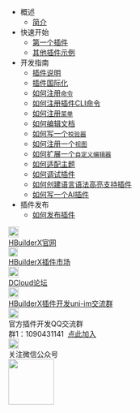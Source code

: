 * 概述
    * [简介](/ExtensionTutorial/README.md)
* 快速开始
    * [第一个插件](/ExtensionTutorial/firstExtension.md)
    * [其他插件示例](/ExtensionTutorial/Others.md)
* 开发指南
    * [插件说明](/ExtensionTutorial/extension.md)
    * [插件国际化](ExtensionTutorial/localized.md)
    * [如何注册`命令`](/ExtensionTutorial/commands.md)
    * [如何注册插件CLI命令](/ExtensionTutorial/cli.md)
    * [如何注册`菜单`](/ExtensionTutorial/menus.md)
    * [如何编辑文档](/ExtensionTutorial/texteditor.md)
    * [如何写一个`校验器`](/ExtensionTutorial/validations.md)
    * [如何注册一个`视图`](/ExtensionTutorial/views.md)
    * [如何扩展一个`自定义编辑器`](/ExtensionTutorial/customeditor.md)
    * [如何适配主题](/ExtensionTutorial/fitTheme.md)
    * [如何调试插件](/ExtensionTutorial/HowToDebug.md)
    * [如何创建语言语法高亮支持插件](/ExtensionTutorial/language_grammars.md)
    * [如何写一个AI插件](/ExtensionTutorial/AI.md)
* 插件发布
    * [如何发布插件](/ExtensionTutorial/HowToPublish.md)
<div class="contact-box">
  <a href="https://www.dcloud.io/hbuilderx.html" target="_blank" class="contact-item">
    <img src="/static/favicon/favicon.png" width="20" height="21">
    <div class="contact-smg">
      <div>HBuilderX官网</div>
    </div>
  </a>
  <a href="https://ext.dcloud.net.cn/?cat1=1&cat2=11&orderBy=TotalDownload" target="_blank" class="contact-item">
    <img src="/static/favicon/market.png" width="18" height="18">
    <div class="contact-smg">
      <div>HBuilderX插件市场</div>
    </div>
  </a>
  <a href="https://ask.dcloud.net.cn/explore/" target="_blank" class="contact-item">
    <img src="/static/icon/ask.png" width="20" height="21">
    <div class="contact-smg">
      <div>DCloud论坛</div>
    </div>
  </a>
  <a href="https://im.dcloud.net.cn/index.html#/?joinGroup=666bfd27b833754e698596aa" target="_blank" class="contact-item">
      <img src="https://qiniu-web-assets.dcloud.net.cn/unidoc/zh/chat-icon-r.png" width="20" height="21">
      <div class="contact-smg">
          <div>HBuilderX插件开发uni-im交流群</div>
      </div>
  </a>
  <div class="contact-item">
    <img src="/static/icon/qq.png" width="20" height="20" />
    <div class="contact-smg">
      <div>官方插件开发QQ交流群</div>
      <div>群1：1090431141 &nbsp;<a target="_blank" href="https://qm.qq.com/cgi-bin/qm/qr?k=RrAC77FPpgT213CVSRw-hXOUEzNLR53Q&jump_from=webapi">点此加入</a>
      </div>
    </div>
  </div>
  <div class="contact-item">
    <img src="/static/icon/weixin@2x.png" width="20" height="20" />
    <div class="contact-smg">
      <div>关注微信公众号</div>
      <img src="/static/icon/weixin.jpeg" width="90" height="90" />
    </div>
  </div>
</div>
